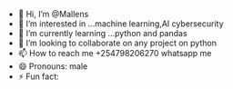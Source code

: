 - 👋 Hi, I’m @Mallens
- 👀 I’m interested in ...machine learning,AI cybersecurity
- 🌱 I’m currently learning ...python and pandas
- 💞️ I’m looking to collaborate on any project on python
- 📫 How to reach me +254798206270 whatsapp me
- 😄 Pronouns: male
- ⚡ Fun fact: 

<!---
Mallens/Mallens is a ✨ special ✨ repository because its `README.md` (this file) appears on your GitHub profile.
You can click the Preview link to take a look at your changes.
--->
